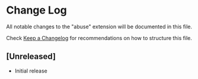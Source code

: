 # Change Log

All notable changes to the "abuse" extension will be documented in this file.

Check [Keep a Changelog](http://keepachangelog.com/) for recommendations on how to structure this file.

## [Unreleased]

- Initial release